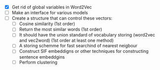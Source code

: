 - [x] Get rid of global variables in Word2Vec
- [ ] Make an interface for various models
- [ ] Create a structure that can control these vectors:
    - [ ] Cosine similarity (1st order)
    - [ ] Return the most similar words (1st order)
    - [ ] It should have the union standard of vocabulary storing (word2vec and vec2word) (1st order at least one method)
    - [ ] A storing schemme for fast searchind of nearest neigbour 
    - [ ] Construct SIF embeddigns or other techniques for constructing sentence embeddgins
    - [ ] Perform clustering
